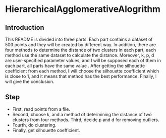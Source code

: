 # HierarchicalAgglomerativeAlogrithm #

## Introduction ##

This README is divided into three parts. Each part contains a dataset of 500 points and they will be created by different way. In addition, there are four methods to determine the distance of two clusters in each part, each method use the same dataset to calculate the distance. Moreover, k, p, d are user-specified parameter values, and I will be supposed each of them in each part, all parts have the same value . After getting the silhouette coefficient from each method, I will choose the silhouette coefficient which is close to 1, and it means that method has the best performance. Finally, I will give the conclusion. 

## Step ##
* First, read points from a file.
* Second, choose k, and a method of determining the distance of two clusters from four methods. Third, decide p and d for removing outliers.
* Fourth, do clustering.
* Finally, get silhouette coefficient.
